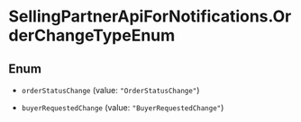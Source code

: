 # SellingPartnerApiForNotifications.OrderChangeTypeEnum

## Enum


* `orderStatusChange` (value: `"OrderStatusChange"`)

* `buyerRequestedChange` (value: `"BuyerRequestedChange"`)


